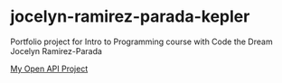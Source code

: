 # jocelyn-ramirez-parada-kepler
Portfolio project for Intro to Programming course with Code the Dream
Jocelyn Ramirez-Parada

[My Open API Project](https://github.com/joc3lynn/jocelyn-ramirez-parada-open-api#)